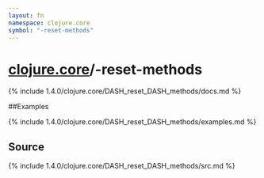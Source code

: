 ```yaml
---
layout: fn
namespace: clojure.core
symbol: "-reset-methods"
---
```


# [clojure.core](../)/-reset-methods

{% include 1.4.0/clojure.core/DASH_reset_DASH_methods/docs.md %}

##Examples

{% include 1.4.0/clojure.core/DASH_reset_DASH_methods/examples.md %}
## Source
{% include 1.4.0/clojure.core/DASH_reset_DASH_methods/src.md %}

